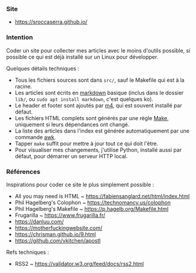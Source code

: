 ### Site

- <https://sroccaserra.github.io/>

### Intention

Coder un site pour collecter mes articles avec le moins d'outils possible, si
possible ce qui est déjà installé sur un Linux pour développer.

Quelques détails techniques :
- Tous les fichiers sources sont dans `src/`, sauf le Makefile qui est à la
  racine.
- Les articles sont écrits en [markdown][md] basique (inclus dans le dossier
  `lib/`, ou `sudo apt install markdown`, c'est quelques ko).
- Le header et footer sont ajoutés par [m4][m4], qui est souvent installé par
  défaut.
- Les fichiers HTML complets sont générés par une règle [Make][make],
  uniquement si leurs dépendances ont changé.
- La liste des articles dans l'index est générée automatiquement par une
  commande [awk][awk].
- Tapper `make` suffit pour mettre à jour tout ce qui doit l'être.
- Pour visualiser mes changements, j'utilise Python, installé aussi par défaut,
  pour démarrer un serveur HTTP local.

### Références

Inspirations pour coder ce site le plus simplement possible :

- All you may need is HTML ~ <https://fabiensanglard.net/html/index.html>
- Phil Hagelberg's Colophon ~ <https://technomancy.us/colophon>
- Phil Hagelberg's Makefile ~ <https://p.hagelb.org/Makefile.html>
- Frugarilla ~ <https://www.frugarilla.fr/>
- <https://danluu.com/>
- <https://motherfuckingwebsite.com/>
- <https://chrisman.github.io/9.html>
- <https://github.com/vkitchen/apostl>

Refs techniques :

- RSS2 ~ <https://validator.w3.org/feed/docs/rss2.html>

[md]: https://daringfireball.net/projects/markdown/
[m4]: https://www.gnu.org/software/m4/
[make]: https://www.gnu.org/software/make/
[awk]: https://www.gnu.org/software/gawk/
